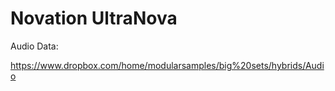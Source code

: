 # Novation UltraNova
 
Audio Data:

https://www.dropbox.com/home/modularsamples/big%20sets/hybrids/Audio
